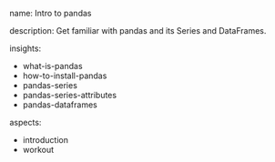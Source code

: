 name: Intro to pandas

description: Get familiar with pandas and its Series and DataFrames.

insights:
  - what-is-pandas
  - how-to-install-pandas
  - pandas-series
  - pandas-series-attributes
  - pandas-dataframes

aspects:
  - introduction
  - workout